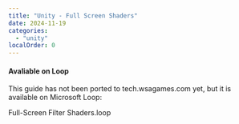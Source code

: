 ```yaml
---
title: "Unity - Full Screen Shaders"
date: 2024-11-19
categories: 
  - "unity"
localOrder: 0
---
```


#### Avaliable on Loop

This guide has not been ported to tech.wsagames.com yet, but it is available on Microsoft Loop:

Full-Screen Filter Shaders.loop
